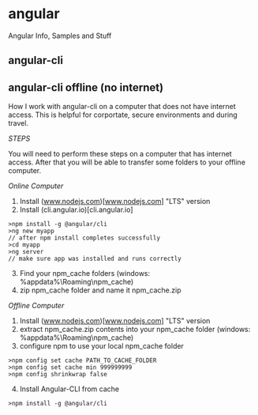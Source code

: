 # angular
Angular Info, Samples and Stuff

## angular-cli

## angular-cli offline (no internet)
How I work with angular-cli on a computer that does not have internet access.
This is helpful for corportate, secure environments and during travel.

_STEPS_

You will need to perform these steps on a computer that has internet access.
After that you will be able to transfer some folders to your offline computer.

*Online Computer*

1. Install (www.nodejs.com)[www.nodejs.com] "LTS" version
2. Install (cli.angular.io)[cli.angular.io]
```
>npm install -g @angular/cli
>ng new myapp
// after npm install completes successfully
>cd myapp
>ng server
// make sure app was installed and runs correctly
```
3. Find your npm_cache folders (windows: %appdata%\Roaming\npm_cache)
4. zip npm_cache folder and name it npm_cache.zip

*Offline Computer*
1. Install (www.nodejs.com)[www.nodejs.com] "LTS" version
2. extract npm_cache.zip contents into your npm_cache folder (windows: %appdata%\Roaming\npm_cache)
3. configure npm to use your local npm_cache folder
```
>npm config set cache PATH_TO_CACHE_FOLDER
>npm config set cache min 999999999
>npm config shrinkwrap false
```
4. Install Angular-CLI from cache
```
>npm install -g @angular/cli
```
